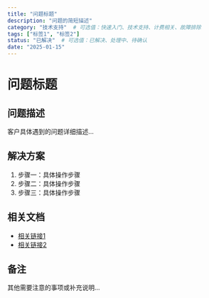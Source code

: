 ```yaml
---
title: "问题标题"
description: "问题的简短描述"
category: "技术支持"  # 可选值：快速入门、技术支持、计费相关、故障排除
tags: ["标签1", "标签2"]
status: "已解决"  # 可选值：已解决、处理中、待确认
date: "2025-01-15"
---
```


# 问题标题

## 问题描述
客户具体遇到的问题详细描述...

## 解决方案
1. 步骤一：具体操作步骤
2. 步骤二：具体操作步骤
3. 步骤三：具体操作步骤

## 相关文档
- [相关链接1](../guides/example.md)
- [相关链接2](../api-reference/example.md)

## 备注
其他需要注意的事项或补充说明...
